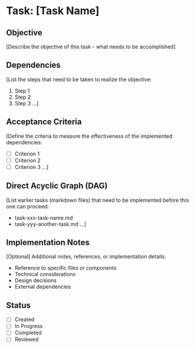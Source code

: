 # Task: [Task Name]

## Objective

[Describe the objective of this task - what needs to be accomplished]

## Dependencies

[List the steps that need to be taken to realize the objective:

1. Step 1
2. Step 2
3. Step 3
   ...]

## Acceptance Criteria

[Define the criteria to measure the effectiveness of the implemented dependencies:

- [ ] Criterion 1
- [ ] Criterion 2
- [ ] Criterion 3
      ...]

## Direct Acyclic Graph (DAG)

[List earlier tasks (markdown files) that need to be implemented before this one can proceed:

- task-xxx-task-name.md
- task-yyy-another-task.md
  ...]

## Implementation Notes

[Optional] Additional notes, references, or implementation details:

- Reference to specific files or components
- Technical considerations
- Design decisions
- External dependencies

## Status

- [ ] Created
- [ ] In Progress
- [ ] Completed
- [ ] Reviewed

